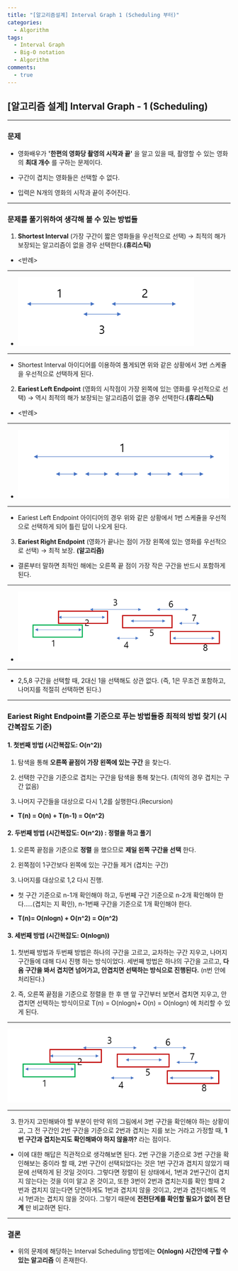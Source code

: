 ```yaml
---
title: "[알고리즘설계] Interval Graph 1 (Scheduling 부터)"
categories:
  - Algorithm
tags:
  - Interval Graph
  - Big-O notation
  - Algorithm
comments:
  - true
---
```


## [알고리즘 설계] Interval Graph - 1 (Scheduling)

---

### 문제

* 영화배우가 __'한편의 영화당 촬영의 시작과 끝'__ 을 알고 있을 때, 촬영할 수 있는 영화의 __최대 개수__ 를 구하는 문제이다.

* 구간이 겹치는 영화들은 선택할 수 없다.

* 입력은 N개의 영화의 시작과 끝이 주어진다.

---

### 문제를 풀기위하여 생각해 볼 수 있는 방법들

1. __Shortest Interval__ (가장 구간이 짧은 영화들을 우선적으로 선택) -> 최적의 해가 보장되는 알고리즘이 없을 경우 선택한다.__(휴리스틱)__

- <반례>

---

- ![](/assets/img/Algorithm/Interval1.png)

---

- Shortest Interval 아이디어를 이용하여 풀게되면 위와 같은 상황에서 3번 스케쥴을 우선적으로 선택하게 된다.

2. __Eariest Left Endpoint__ (영화의 시작점이 가장 왼쪽에 있는 영화를 우선적으로 선택) -> 역시 최적의 해가 보장되는 알고리즘이 없을 경우 선택한다.__(휴리스틱)__

- <반례>

---

- ![](/assets/img/Algorithm/Interval2.png)

---

- Eariest Left Endpoint 아이디어의 경우 위와 같은 상황에서 1번 스케쥴을 우선적으로 선택하게 되어 틀린 답이 나오게 된다.

3. __Eariest Right Endpoint__ (영화가 끝나는 점이 가장 왼쪽에 있는 영화를 우선적으로 선택) -> 최적 보장. __(알고리즘)__

- 결론부터 말하면 최적인 해에는 오른쪽 끝 점이 가장 작은 구간을 반드시 포함하게 된다.

---

- ![](/assets/img/Algorithm/Interval3.png)

---

- 2,5,8 구간을 선택할 때, 2대신 1을 선택해도 상관 없다. (즉, 1은 무조건 포함하고, 나머지를 적절히 선택하면 된다.)

---

### Eariest Right Endpoint를 기준으로 푸는 방법들중 최적의 방법 찾기 (시간복잡도 기준)

#### 1. 첫번째 방법 (시간복잡도: O(n^2))

1. 탐색을 통해 __오른쪽 끝점이 가장 왼쪽에 있는 구간__ 을 찾는다.

2. 선택한 구간을 기준으로 겹치는 구간을 탐색을 통해 찾는다. (최악의 경우 겹치는 구간 없음)

3. 나머지 구간들을 대상으로 다시 1,2를 실행한다.(Recursion)

* __T(n) = O(n) + T(n-1) = O(n^2)__

#### 2. 두번째 방법 (시간복잡도: O(n^2)) : 정렬을 하고 풀기

1. 오른쪽 끝점을 기준으로 __정렬__ 을 했으므로 __제일 왼쪽 구간을 선택__ 한다.

2. 왼쪽점이 1구간보다 왼쪽에 있는 구간들 제거 (겹치는 구간)

3. 나머지를 대상으로 1,2 다시 진행.

* 첫 구간 기준으로 n-1개 확인해야 하고, 두번째 구간 기준으로 n-2개 확인해야 한다.....(겹치는 지 확인), n-1번째 구간을 기준으로 1개 확인해야 한다.

* __T(n)= O(nlogn) + O(n^2) = O(n^2)__

#### 3. 세번째 방법 (시간복잡도: O(nlogn))

1. 첫번째 방법과 두번째 방법은 하나의 구간을 고르고, 교차하는 구간 지우고, 나머지 구간들에 대해 다시 진행 하는 방식이었다. 세번째 방법은 하나의 구간을 고르고, __다음 구간을 봐서 겹치면 넘어가고, 안겹치면 선택하는 방식으로 진행된다.__ (n번 안에 처리된다.)

2. 즉, 오른쪽 끝점을 기준으로 정렬을 한 후 맨 앞 구간부터 보면서 겹치면 지우고, 안겹치면 선택하는 방식이므로 T(n) = O(nlogn)+ O(n) = O(nlogn) 에 처리할 수 있게 된다.

---

![](/assets/img/Algorithm/Interval3.png)

---

3. 한가지 고민해봐야 할 부분이 만약 위의 그림에서 3번 구간을 확인해야 하는 상황이고, 그 전 구간인 2번 구간을 기준으로 2번과 겹치는 지를 보는 거라고 가정할 때, __1번 구간과 겹치는지도 확인해봐야 하지 않을까?__ 라는 점이다.

- 이에 대한 해답은 직관적으로 생각해보면 된다. 2번 구간을 기준으로 3번 구간을 확인해보는 중이라 할 때, 2번 구간이 선택되었다는 것은 1번 구간과 겹치지 않았기 때문에 선택하게 된 것일 것이다. 그렇다면 정렬이 된 상태에서, 1번과 2번구간이 겹치지 않는다는 것을 이미 알고 온 것이고, 또한 3번이 2번과 겹치는지를 확인 할때 2번과 겹치지 않는다면 당연하게도 1번과 겹치지 않을 것이고, 2번과 겹친다해도 역시 1번과는 겹치지 않을 것이다. 그렇기 때문에 __전전단계를 확인할 필요가 없이 전 단계__ 만 비교하면 된다.

---

### 결론
* 위의 문제에 해당하는 Interval Scheduling 방법에는 __O(nlogn) 시간안에 구할 수 있는 알고리즘__ 이 존재한다.
